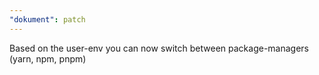```yaml
---
"dokument": patch
---
```


Based on the user-env you can now switch between package-managers (yarn, npm, pnpm)
